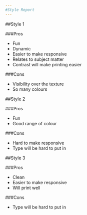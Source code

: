```yaml
---	
#Style Report
---	
```


##Style 1

###Pros
- Fun
- Dynamic
- Easier to make responsive
- Relates to subject matter
- Contrast will make printing easier

###Cons
- Visibility over the texture
- So many colours

##Style 2

###Pros
- Fun
- Good range of colour

###Cons
- Hard to make responsive
- Type will be hard to put in

##Style 3

###Pros
- Clean
- Easier to make responsive
- Will print well

###Cons
- Type will be hard to put in